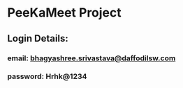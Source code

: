 # PeeKaMeet Project

## Login Details:

### email: bhagyashree.srivastava@daffodilsw.com
### password: Hrhk@1234